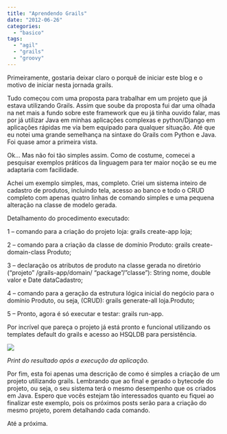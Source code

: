 ```yaml
---
title: "Aprendendo Grails"
date: "2012-06-26"
categories: 
  - "basico"
tags: 
  - "agil"
  - "grails"
  - "groovy"
---
```


Primeiramente, gostaria deixar claro o porquê de iniciar este blog e o motivo de iniciar nesta jornada grails.

Tudo começou com uma proposta para trabalhar em um projeto que já estava utilizando Grails. Assim que soube da proposta fui dar uma olhada na net mais a fundo sobre este framework que eu já tinha ouvido falar, mas por já utilizar Java em minhas aplicações complexas e python/Django em aplicações rápidas me via bem equipado para qualquer situação. Até que eu notei uma grande semelhança na sintaxe do Grails com Python e Java. Foi quase amor a primeira vista.

Ok… Mas não foi tão simples assim. Como de costume, comecei a pesquisar exemplos práticos da linguagem para ter maior noção se eu me adaptaria com facilidade.

Achei um exemplo simples, mas, completo. Criei um sistema inteiro de cadastro de produtos, incluindo tela, acesso ao banco e todo o CRUD completo com apenas quatro linhas de comando simples e uma pequena alteração na classe de modelo gerada.

Detalhamento do procedimento executado:

1 – comando para a criação do projeto loja: grails create-app loja;

2 – comando para a criação da classe de domínio Produto: grails create-domain-class Produto;

3 – declaração os atributos de produto na classe gerada no diretório (“projeto” /grails-app/domain/ “package”/”classe”): String nome, double valor e Date dataCadastro;

4 – comando para a geração da estrutura lógica inicial do negócio para o domínio Produto, ou seja, (CRUD): grails generate-all loja.Produto;

5 – Pronto, agora é só executar e testar: grails run-app.

Por incrível que pareça o projeto já está pronto e funcional utilizando os templates default do grails e acesso ao HSQLDB para persistência.

[![](/images/app.png?w=300)](https://santograils.files.wordpress.com/2012/06/app.png)

_Print do resultado após a execução da aplicação._

Por fim, esta foi apenas uma descrição de como é simples a criação de um projeto utilizando grails. Lembrando que ao final e gerado o bytecode do projeto, ou seja, o seu sistema terá o mesmo desempenho que os criados em Java. Espero que vocês estejam tão interessados quanto eu fiquei ao finalizar este exemplo, pois os próximos posts serão para a criação do mesmo projeto, porem detalhando cada comando.

Até a próxima.
